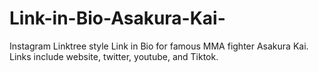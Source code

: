 # Link-in-Bio-Asakura-Kai-

Instagram Linktree style Link in Bio for famous MMA fighter Asakura Kai. Links include website, twitter, youtube, and Tiktok.
